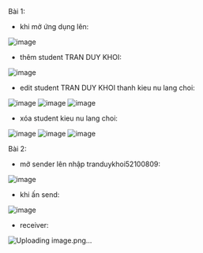 Bài 1:
- khi mở ứng dụng lên:
  
![image](https://github.com/3thang10/52100809-Lab-8-Android/assets/30361534/610025dd-42b6-4a04-a843-f58aa8b68689)

- thêm student TRAN DUY KHOI:
  
![image](https://github.com/3thang10/52100809-Lab-8-Android/assets/30361534/67318fe1-5e8f-47b5-93b8-f03431417b24)

- edit student TRAN DUY KHOI thanh kieu nu lang choi:
  
![image](https://github.com/3thang10/52100809-Lab-8-Android/assets/30361534/a5a8bf24-56cb-4d58-ac90-10e38c3bfe32)
![image](https://github.com/3thang10/52100809-Lab-8-Android/assets/30361534/1277f969-576c-473f-a42e-7c6a2a742f2a)
![image](https://github.com/3thang10/52100809-Lab-8-Android/assets/30361534/b4ea0d18-552e-47cc-800d-861023636a61)

- xóa student kieu nu lang choi:
  
![image](https://github.com/3thang10/52100809-Lab-8-Android/assets/30361534/438d7e3d-60d8-41e8-ad18-eb48dcb0f591)
![image](https://github.com/3thang10/52100809-Lab-8-Android/assets/30361534/7ef40a6f-831b-4819-bbea-8a6240fbba24)
![image](https://github.com/3thang10/52100809-Lab-8-Android/assets/30361534/ba7fc8c1-887b-4a9d-9107-e96ae26554c7)




Bài 2:
- mở sender lên nhập tranduykhoi52100809:
  
![image](https://github.com/3thang10/52100809-Lab-8-Android/assets/30361534/96b56c6d-b2af-4d10-95a3-0f55e9b458b0)

- khi ấn send:
  
![image](https://github.com/3thang10/52100809-Lab-8-Android/assets/30361534/585a3c4d-edce-4454-92e2-4b218171d9e5)

- receiver:

![Uploading image.png…]()


